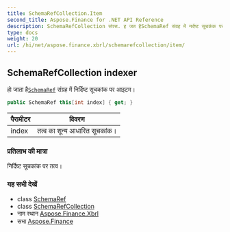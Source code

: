 ```yaml
---
title: SchemaRefCollection.Item
second_title: Aspose.Finance for .NET API Reference
description: SchemaRefCollection संपत्त. ह जत हैSchemaRef संग्रह में नर्दष्ट सूचकंक पर आइटम
type: docs
weight: 20
url: /hi/net/aspose.finance.xbrl/schemarefcollection/item/
---
```

## SchemaRefCollection indexer

हो जाता है[`SchemaRef`](../../schemaref/) संग्रह में निर्दिष्ट सूचकांक पर आइटम।

```csharp
public SchemaRef this[int index] { get; }
```

| पैरामीटर | विवरण |
| --- | --- |
| index | तत्व का शून्य आधारित सूचकांक। |

### प्रतिलाभ की मात्रा

निर्दिष्ट सूचकांक पर तत्व।

### यह सभी देखें

* class [SchemaRef](../../schemaref/)
* class [SchemaRefCollection](../)
* नाम स्थान [Aspose.Finance.Xbrl](../../schemarefcollection/)
* सभा [Aspose.Finance](../../../)


